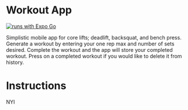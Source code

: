 # Workout App

[![runs with Expo Go](https://img.shields.io/badge/Runs%20with%20Expo%20Go-000.svg?style=flat-square&logo=EXPO&labelColor=f3f3f3&logoColor=000)](https://expo.dev/client)

Simplistic mobile app for core lifts; deadlift, backsquat, and bench press. Generate a workout by entering your one rep max and number of sets desired. Complete the workout and the app will store your completed workout. Press on a completed workout if you would like to delete it from history.

# Instructions

NYI
